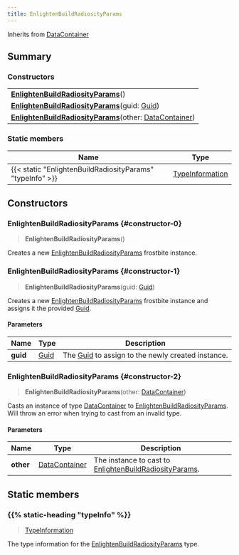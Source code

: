 ```yaml
---
title: EnlightenBuildRadiosityParams
---
```


Inherits from 
[DataContainer](/vext/ref/shared/class/datacontainer)

## Summary
### Constructors
| |
| ----------- |
| **[EnlightenBuildRadiosityParams](#constructor-0)**() |
| **[EnlightenBuildRadiosityParams](#constructor-1)**(guid: [Guid](/vext/ref/shared/class/guid)) |
| **[EnlightenBuildRadiosityParams](#constructor-2)**(other: [DataContainer](/vext/ref/shared/class/datacontainer)) |

### Static members
| Name | Type |
| ---- | ---- |
| {{< static "EnlightenBuildRadiosityParams" "typeInfo" >}} | [TypeInformation](/vext/ref/shared/class/typeinformation) |

## Constructors
### EnlightenBuildRadiosityParams {#constructor-0}
> **EnlightenBuildRadiosityParams**()

Creates a new [EnlightenBuildRadiosityParams](/vext/ref/fb/enlightenbuildradiosityparams) frostbite instance.

### EnlightenBuildRadiosityParams {#constructor-1}
> **EnlightenBuildRadiosityParams**(guid: [Guid](/vext/ref/shared/class/guid))

Creates a new [EnlightenBuildRadiosityParams](/vext/ref/fb/enlightenbuildradiosityparams) frostbite instance and assigns it the provided [Guid](/vext/ref/shared/class/guid).

#### Parameters
| Name | Type | Description |
| ---- | ---- | ----------- |
| **guid** | [Guid](/vext/ref/shared/class/guid) | The [Guid](/vext/ref/shared/class/guid) to assign to the newly created instance. |

### EnlightenBuildRadiosityParams {#constructor-2}
> **EnlightenBuildRadiosityParams**(other: [DataContainer](/vext/ref/shared/class/datacontainer))

Casts an instance of type [DataContainer](/vext/ref/shared/class/datacontainer) to [EnlightenBuildRadiosityParams](/vext/ref/fb/enlightenbuildradiosityparams). Will throw an error when trying to cast from an invalid type.

#### Parameters
| Name | Type | Description |
| ---- | ---- | ----------- |
| **other** | [DataContainer](/vext/ref/shared/class/datacontainer) | The instance to cast to [EnlightenBuildRadiosityParams](/vext/ref/fb/enlightenbuildradiosityparams). |

## Static members
### {{% static-heading "typeInfo" %}}
> [TypeInformation](/vext/ref/shared/class/typeinformation)

The type information for the [EnlightenBuildRadiosityParams](/vext/ref/fb/enlightenbuildradiosityparams) type.

